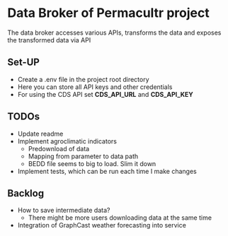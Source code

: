 # Data Broker of Permacultr project

The data broker accesses various APIs, transforms the data and exposes the transformed data via API

## Set-UP

- Create a .env file in the project root directory
- Here you can store all API keys and other credentials
- For using the CDS API set **CDS_API_URL** and **CDS_API_KEY**

## TODOs

- Update readme
- Implement agroclimatic indicators
  - Predownload of data
  - Mapping from parameter to data path
  - BEDD file seems to big to load. Slim it down
- Implement tests, which can be run each time I make changes

## Backlog

- How to save intermediate data?
  - There might be more users downloading data at the same time
- Integration of GraphCast weather forecasting into service
